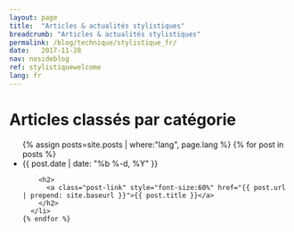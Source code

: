 ```yaml
---
layout: page
title:  "Articles & actualités stylistiques"
breadcrumb: "Articles & actualités stylistiques"
permalink: /blog/technique/stylistique_fr/
date:   2017-11-28
nav: nosideblog
ref: stylistiquewelcome
lang: fr
---
```




<!----------------- Liste des articles de blog ------------------->
  <div class="wrapper">
  <h1 class="page-heading">Articles classés par catégorie</h1>
 <ul class="post-list">
    {% assign posts=site.posts | where:"lang", page.lang %}
    {% for post in posts %}
      <li>
        <span class="post-meta">{{ post.date | date: "%b %-d, %Y" }}</span>

        <h2>
          <a class="post-link" style="font-size:60%" href="{{ post.url | prepend: site.baseurl }}">{{ post.title }}</a>
        </h2>
      </li>
    {% endfor %}
  </ul>
  </div>
  <!----------------- Fin de la liste des articles de blog ------------------->
